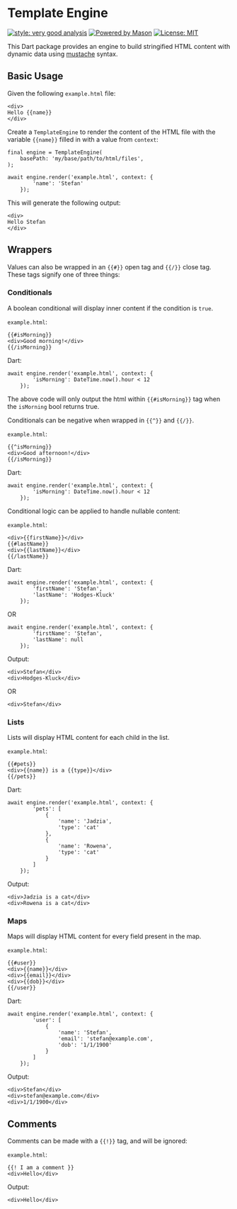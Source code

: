 # Template Engine

[![style: very good analysis][very_good_analysis_badge]][very_good_analysis_link]
[![Powered by Mason](https://img.shields.io/endpoint?url=https%3A%2F%2Ftinyurl.com%2Fmason-badge)](https://github.com/felangel/mason)
[![License: MIT][license_badge]][license_link]

This Dart package provides an engine to build stringified HTML content with dynamic data using [mustache](https://mustache.github.io/mustache.5.html) syntax.

## Basic Usage

Given the following `example.html` file:

```
<div>
Hello {{name}}
</div>
```
Create a `TemplateEngine` to render the content of the HTML file with the variable `{{name}}` filled in with a value from `context`:

```
final engine = TemplateEngine(
    basePath: 'my/base/path/to/html/files',
);

await engine.render('example.html', context: {
        'name': 'Stefan'
    });
```

This will generate the following output:

```
<div>
Hello Stefan
</div>
```

## Wrappers

Values can also be wrapped in an `{{#}}` open tag and `{{/}}` close tag.
These tags signify one of three things:

### Conditionals

A boolean conditional will display inner content if the condition is `true`.

`example.html`:

```
{{#isMorning}}
<div>Good morning!</div>
{{/isMorning}}
```

Dart:

```
await engine.render('example.html', context: {
        'isMorning': DateTime.now().hour < 12
    });
```

The above code will only output the html within `{{#isMorning}}` tag when the `isMorning` bool returns true.

Conditionals can be negative when wrapped in `{{^}}` and `{{/}}`.

`example.html`:

```
{{^isMorning}}
<div>Good afternoon!</div>
{{/isMorning}}
```

Dart:

```
await engine.render('example.html', context: {
        'isMorning': DateTime.now().hour < 12
    });
```

Conditional logic can be applied to handle nullable content:

`example.html`:

```
<div>{{firstName}}</div>
{{#lastName}}
<div>{{lastName}}</div>
{{/lastName}}
```

Dart:

```
await engine.render('example.html', context: {
        'firstName': 'Stefan',
        'lastName': 'Hodges-Kluck'
    });
```

OR 

```
await engine.render('example.html', context: {
        'firstName': 'Stefan',
        'lastName': null
    });
```

Output:

```
<div>Stefan</div>
<div>Hodges-Kluck</div>
```

OR 

```
<div>Stefan</div>
```

### Lists

Lists will display HTML content for each child in the list.

`example.html`:

```
{{#pets}}
<div>{{name}} is a {{type}}</div>
{{/pets}}
```

Dart:

```
await engine.render('example.html', context: {
        'pets': [
            {
                'name': 'Jadzia',
                'type': 'cat'
            }, 
            {
                'name': 'Rowena',
                'type': 'cat'
            }
        ]
    });
```

Output:

```
<div>Jadzia is a cat</div>
<div>Rowena is a cat</div>
```

### Maps

Maps will display HTML content for every field present in the map.

`example.html`:

```
{{#user}}
<div>{{name}}</div>
<div>{{email}}</div>
<div>{{dob}}</div>
{{/user}}
```

Dart:

```
await engine.render('example.html', context: {
        'user': [
            {
                'name': 'Stefan',
                'email': 'stefan@example.com',
                'dob': '1/1/1900'
            }
        ]
    });
```

Output:

```
<div>Stefan</div>
<div>stefan@example.com</div>
<div>1/1/1900</div>
```

## Comments

Comments can be made with a `{{!}}` tag, and will be ignored:

`example.html`:

```
{{! I am a comment }}
<div>Hello</div>
```

Output:

```
<div>Hello</div>
```

[license_badge]: https://img.shields.io/badge/license-MIT-blue.svg
[license_link]: https://opensource.org/licenses/MIT
[very_good_analysis_badge]: https://img.shields.io/badge/style-very_good_analysis-B22C89.svg
[very_good_analysis_link]: https://pub.dev/packages/very_good_analysis